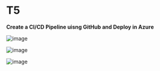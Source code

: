 # T5

**Create a CI/CD Pipeline uisng GitHub and Deploy in Azure**

![image](https://github.com/eswarganesan/Eswar_Task/assets/104221146/dbf28321-7e43-4f21-ae04-accaf073c4b1)

![image](https://github.com/eswarganesan/Eswar_Task/assets/104221146/1be2390c-5a1e-449b-ae83-97463a92d71c)

![image](https://github.com/eswarganesan/Eswar_Task/assets/104221146/59b842ae-0672-4c15-948f-384145375df0)

